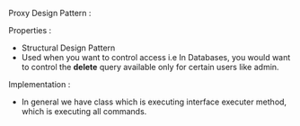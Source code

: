 Proxy Design Pattern :

Properties :

- Structural Design Pattern
- Used when you want to control access i.e In Databases, you would want to control the **delete** query available only for certain users like admin. 

Implementation :

- In general we have class which is executing interface executer method, which is executing all commands. 
